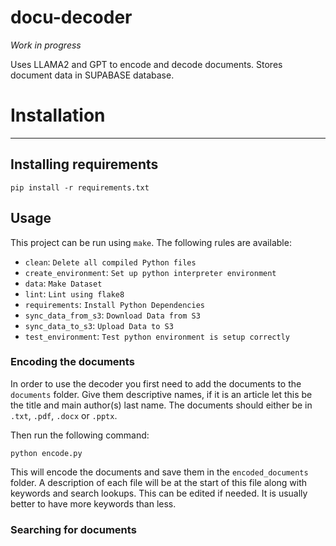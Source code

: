 # docu-decoder
_Work in progress_

Uses LLAMA2 and GPT to encode and decode documents. Stores document data in SUPABASE database.

# Installation
---

## Installing requirements
```pip install -r requirements.txt```

## Usage

This project can be run using `make`. The following rules are available:

* `clean`:               `Delete all compiled Python files`
* `create_environment`:  `Set up python interpreter environment` 
* `data`:                `Make Dataset`
* `lint`:                `Lint using flake8`
* `requirements`:        `Install Python Dependencies`
* `sync_data_from_s3`:   `Download Data from S3`
* `sync_data_to_s3`:     `Upload Data to S3`
* `test_environment`:    `Test python environment is setup correctly`

### Encoding the documents
In order to use the decoder you first need to add the documents to the `documents` folder. Give them descriptive names, if it is an article let this be the title and main author(s) last name. The documents should either be in `.txt`, `.pdf`, `.docx` or `.pptx`. 

Then run the following command:

```
python encode.py
```

This will encode the documents and save them in the `encoded_documents` folder. A description of each file will be at the start of this file along with keywords and search lookups. This can be edited if needed. It is usually better to have more keywords than less.

### Searching for documents


